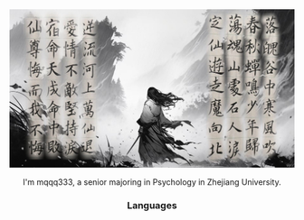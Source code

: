 <div align="center"> <img src="https://github.com/mqqq333/Images/blob/3c0356dae72b6fc3d0eac6de7d3455227d010f93/blob/main/banner.jfif" /> </div>
<p>
</p>
<p align="center">
I'm mqqq333, a senior majoring in Psychology in Zhejiang University.
</p>
<h3 align="center">Languages</h3>

